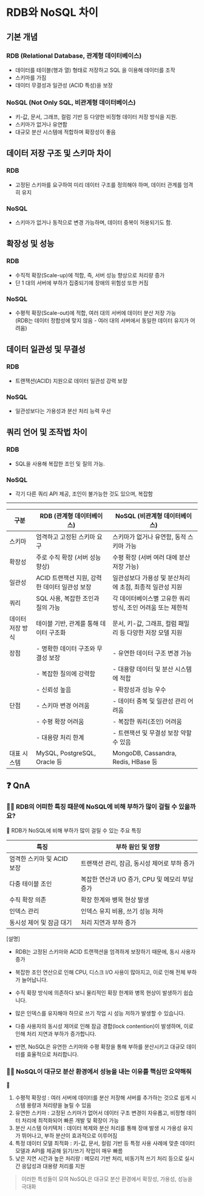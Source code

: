 # RDB와 NoSQL 차이

## 기본 개념
### RDB (Relational Database, 관계형 데이터베이스)
- 데이터를 테이블(행과 열) 형태로 저장하고 SQL 을 이용해 데이터를 조작
- 스키마를 가짐
- 데이터 무결성과 일관성 (ACID 특성)을 보장

### NoSQL (Not Only SQL, 비관계형 데이터베이스)
- 키-값, 문서, 그래프, 컬럼 기반 등 다양한 비정형 데이터 저장 방식을 지원.
- 스키마가 없거나 유연함
- 대규모 분산 시스템에 적합하며 확장성이 좋음

## 데이터 저장 구조 및 스키마 차이
### RDB
- 고정된 스키마를 요구하여 미리 데이터 구조를 정의해야 하며, 데이터 관계를 엄격히 유지
### NoSQL
- 스키마가 없거나 동적으로 변경 가능하며, 데이터 중복이 허용되기도 함. 

## 확장성 및 성능
### RDB
- 수직적 확장(Scale-up)에 적합, 즉, 서버 성능 향상으로 처리량 증가  
- 단 1 대의 서버에 부하가 집중되기에 장애의 위험성 또한 커짐

### NoSQL
- 수평적 확장(Scale-out)에 적합, 여러 대의 서버에 데이터 분산 저장 가능   
(RDB는 데이터 정합성에 맞지 않음 - 여러 대의 서버에서 동일한 데이터 유지가 어려움)

## 데이터 일관성 및 무결성
### RDB 
- 트랜잭션(ACID) 지원으로 데이터 일관성 강력 보장
### NoSQL
- 일관성보다는 가용성과 분산 처리 능력 우선

## 쿼리 언어 및 조작법 차이
### RDB
- SQL을 사용해 복잡한 조인 및 질의 가능.
### NoSQL
- 각기 다른 쿼리 API 제공, 조인이 불가능한 것도 있으며, 복잡함  
---

| 구분    | RDB (관계형 데이터베이스)                          | NoSQL (비관계형 데이터베이스)                      |
|-------|---------------------------------------------|--------------------------------------------|
| 스키마 | 엄격하고 고정된 스키마 요구                         | 스키마가 없거나 유연함, 동적 스키마 가능              |
| 확장성 | 주로 수직 확장 (서버 성능 향상)                       | 수평 확장 (서버 여러 대에 분산 저장 가능)                |
| 일관성 | ACID 트랜잭션 지원, 강력한 데이터 일관성 보장              | 일관성보다 가용성 및 분산처리에 초점, 최종적 일관성 지원       |
| 쿼리   | SQL 사용, 복잡한 조인과 질의 가능                      | 각 데이터베이스별 고유한 쿼리 방식, 조인 어려움 또는 제한적       |
| 데이터 저장 방식 | 테이블 기반, 관계를 통해 데이터 구조화                     | 문서, 키-값, 그래프, 컬럼 패밀리 등 다양한 저장 모델 지원           |
| 장점    | - 명확한 데이터 구조와 무결성 보장                       | - 유연한 데이터 구조 변경 가능                            |
|        | - 복잡한 질의에 강력함                                 | - 대용량 데이터 및 분산 시스템에 적합                       |
|        | - 신뢰성 높음                                      | - 확장성과 성능 우수                                   |
| 단점    | - 스키마 변경 어려움                                   | - 데이터 중복 및 일관성 관리 어려움                         |
|        | - 수평 확장 어려움                                    | - 복잡한 쿼리(조인) 어려움                              |
|        | - 대용량 처리 한계                                    | - 트랜잭션 및 무결성 보장 약할 수 있음                      |
| 대표 시스템 | MySQL, PostgreSQL, Oracle 등                      | MongoDB, Cassandra, Redis, HBase 등                    |

## ❓ QnA

### 🙋‍♂️ RDB의 어떠한 특징 때문에 NoSQL에 비해 부하가 많이 걸릴 수 있을까요?
💁 RDB가 NoSQL에 비해 부하가 많이 걸릴 수 있는 주요 특징

| 특징                        | 부하 원인 및 영향                              |
|---------------------------|--------------------------------------------|
| 엄격한 스키마 및 ACID 보장    | 트랜잭션 관리, 잠금, 동시성 제어로 부하 증가           |
| 다중 테이블 조인             | 복잡한 연산과 I/O 증가, CPU 및 메모리 부담 증가       |
| 수직 확장 의존               | 확장 한계와 병목 현상 발생                          |
| 인덱스 관리                 | 인덱스 유지 비용, 쓰기 성능 저하                       |
| 동시성 제어 및 잠금 대기       | 처리 지연과 부하 증가                              |

[설명]
- RDB는 고정된 스키마와 ACID 트랜잭션을 엄격하게 보장하기 때문에, 동시 사용자 증가
- 복잡한 조인 연산으로 인해 CPU, 디스크 I/O 사용이 많아지고, 이로 인해 전체 부하가 늘어납니다.
- 수직 확장 방식에 의존하다 보니 물리적인 확장 한계와 병목 현상이 발생하기 쉽습니다.
- 많은 인덱스를 유지해야 하므로 쓰기 작업 시 성능 저하가 발생할 수 있습니다.
- 다중 사용자의 동시성 제어로 인해 잠금 경합(lock contention)이 발생하며, 이로 인해 처리 지연과 부하가 증가합니다.

- 반면, NoSQL은 유연한 스키마와 수평 확장을 통해 부하를 분산시키고 대규모 데이터를 효율적으로 처리합니다.

### 🙋‍♂️ NoSQL이 대규모 분산 환경에서 성능을 내는 이유를 핵심만 요약해줘
💁  
1. 수평적 확장성 : 여러 서버에 데이터를 분산 저장해 서버를 추가하는 것으로 쉽게 시스템 용량과 처리량을 늘릴 수 있음
2. 유연한 스키마 : 고정된 스키마가 없어서 데이터 구조 변경이 자유롭고, 비정형 데이터 처리에 최적화되어 빠른 개발 및 확장이 가능 
3. 분산 시스템 아키텍처 : 데이터 복제와 분산 처리를 통해 장애 발생 시 가용성 유지가 뛰어나고, 부하 분산이 효과적으로 이루어짐
4. 특정 데이터 모델 최적화 : 키-값, 문서, 컬럼 기반 등 특정 사용 사례에 맞춘 데이터 모델과 API를 제공해 읽기/쓰기 작업이 매우 빠름
5. 낮은 지연 시간과 높은 처리량 : 메모리 기반 처리, 비동기적 쓰기 처리 등으로 실시간 응답성과 대용량 처리를 지원
> 이러한 특성들이 모여 NoSQL은 대규모 분산 환경에서 확장성, 가용성, 성능을 극대화
